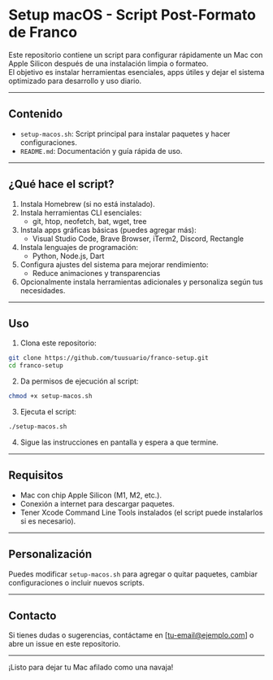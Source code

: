 # Setup macOS - Script Post-Formato de Franco

Este repositorio contiene un script para configurar rápidamente un Mac con Apple Silicon después de una instalación limpia o formateo.  
El objetivo es instalar herramientas esenciales, apps útiles y dejar el sistema optimizado para desarrollo y uso diario.

---

## Contenido

- `setup-macos.sh`: Script principal para instalar paquetes y hacer configuraciones.
- `README.md`: Documentación y guía rápida de uso.

---

## ¿Qué hace el script?

1. Instala Homebrew (si no está instalado).
2. Instala herramientas CLI esenciales:
   - git, htop, neofetch, bat, wget, tree
3. Instala apps gráficas básicas (puedes agregar más):
   - Visual Studio Code, Brave Browser, iTerm2, Discord, Rectangle
4. Instala lenguajes de programación:
   - Python, Node.js, Dart
5. Configura ajustes del sistema para mejorar rendimiento:
   - Reduce animaciones y transparencias
6. Opcionalmente instala herramientas adicionales y personaliza según tus necesidades.

---

## Uso

1. Clona este repositorio:

```bash
git clone https://github.com/tuusuario/franco-setup.git
cd franco-setup
```

2. Da permisos de ejecución al script:

```bash
chmod +x setup-macos.sh
```

3. Ejecuta el script:

```bash
./setup-macos.sh
```

4. Sigue las instrucciones en pantalla y espera a que termine.

---

## Requisitos

- Mac con chip Apple Silicon (M1, M2, etc.).
- Conexión a internet para descargar paquetes.
- Tener Xcode Command Line Tools instalados (el script puede instalarlos si es necesario).

---

## Personalización

Puedes modificar `setup-macos.sh` para agregar o quitar paquetes, cambiar configuraciones o incluir nuevos scripts.

---

## Contacto

Si tienes dudas o sugerencias, contáctame en [tu-email@ejemplo.com] o abre un issue en este repositorio.

---

¡Listo para dejar tu Mac afilado como una navaja!
